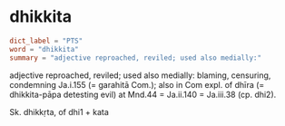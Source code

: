 # dhikkita

``` toml
dict_label = "PTS"
word = "dhikkita"
summary = "adjective reproached, reviled; used also medially:"
```

adjective reproached, reviled; used also medially: blaming, censuring, condemning Ja.i.155 (= garahitā Com.); also in Com expl. of dhīra (= dhikkita\-pāpa detesting evil) at Mnd.44 = Ja.ii.140 = Ja.iii.38 (cp. dhi2).

Sk. dhikkṛta, of dhi1 \+ kata

